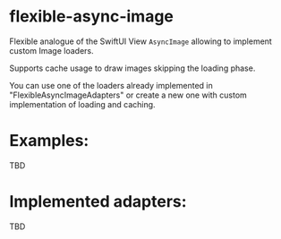 # flexible-async-image

Flexible analogue of the SwiftUI View `AsyncImage` allowing to implement custom Image loaders.

Supports cache usage to draw images skipping the loading phase.

You can use one of the loaders already implemented in "FlexibleAsyncImageAdapters" or create a new one with custom implementation of loading and caching.

# Examples:

TBD

# Implemented adapters:

TBD
